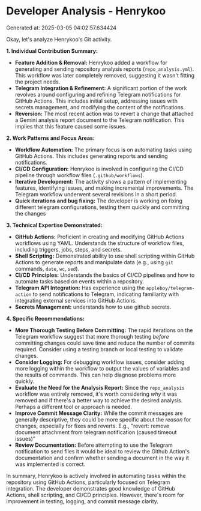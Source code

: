 # Developer Analysis - Henrykoo
Generated at: 2025-03-05 04:02:57.634424

Okay, let's analyze Henrykoo's Git activity.

**1. Individual Contribution Summary:**

*   **Feature Addition & Removal:** Henrykoo added a workflow for generating and sending repository analysis reports (`repo_analysis.yml`).  This workflow was later completely removed, suggesting it wasn't fitting the project needs.
*   **Telegram Integration & Refinement:** A significant portion of the work revolves around configuring and refining Telegram notifications for GitHub Actions.  This includes initial setup, addressing issues with secrets management, and modifying the content of the notifications.
*   **Reversion:** The most recent action was to revert a change that attached a Gemini analysis report document to the Telegram notification. This implies that this feature caused some issues.

**2. Work Patterns and Focus Areas:**

*   **Workflow Automation:**  The primary focus is on automating tasks using GitHub Actions. This includes generating reports and sending notifications.
*   **CI/CD Configuration:** Henrykoo is involved in configuring the CI/CD pipeline through workflow files (`.github/workflows`).
*   **Iterative Development:** The activity shows a pattern of implementing features, identifying issues, and making incremental improvements. The Telegram workflow underwent several revisions in a short period.
*   **Quick iterations and bug fixing:** The developer is working on fixing different telegram configurations, testing them quickly and committing the changes

**3. Technical Expertise Demonstrated:**

*   **GitHub Actions:**  Proficient in creating and modifying GitHub Actions workflows using YAML.  Understands the structure of workflow files, including triggers, jobs, steps, and secrets.
*   **Shell Scripting:** Demonstrated ability to use shell scripting within GitHub Actions to generate reports and manipulate data (e.g., using `git` commands, `date`, `wc`, `sed`).
*   **CI/CD Principles:** Understands the basics of CI/CD pipelines and how to automate tasks based on events within a repository.
*   **Telegram API Integration:** Has experience using the `appleboy/telegram-action` to send notifications to Telegram, indicating familiarity with integrating external services into GitHub Actions.
*   **Secrets Management:** understands how to use github secrets.

**4. Specific Recommendations:**

*   **More Thorough Testing Before Committing:** The rapid iterations on the Telegram workflow suggest that more thorough testing *before* committing changes could save time and reduce the number of commits required.  Consider using a testing branch or local testing to validate changes.
*   **Consider Logging:** For debugging workflow issues, consider adding more logging within the workflow to output the values of variables and the results of commands.  This can help diagnose problems more quickly.
*   **Evaluate the Need for the Analysis Report:** Since the `repo_analysis` workflow was entirely removed, it's worth considering *why* it was removed and if there's a better way to achieve the desired analysis.  Perhaps a different tool or approach is needed.
*   **Improve Commit Message Clarity:** While the commit messages are generally descriptive, they could be more specific about the *reason* for changes, especially for fixes and reverts. E.g., "revert: remove document attachment from telegram notification (caused timeout issues)"
*   **Review Documentation:** Before attempting to use the Telegram notification to send files it would be ideal to review the Github Action's documentation and confirm whether sending a document in the way it was implemented is correct.

In summary, Henrykoo is actively involved in automating tasks within the repository using GitHub Actions, particularly focused on Telegram integration. The developer demonstrates good knowledge of GitHub Actions, shell scripting, and CI/CD principles. However, there's room for improvement in testing, logging, and commit message clarity.
